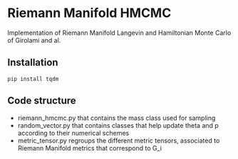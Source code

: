 # Riemann Manifold HMCMC

Implementation of Riemann Manifold Langevin and Hamiltonian Monte Carlo of Girolami and al.

## Installation

`pip install tqdm`


## Code structure

- riemann_hmcmc.py that contains the mass class used for sampling
- random_vector.py that contains classes that help update theta and p according to their numerical schemes
- metric_tensor.py regroups the different metric tensors, associated to Riemann Manifold metrics that correspond
to G_i